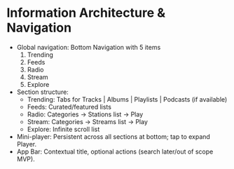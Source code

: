 # Information Architecture & Navigation
- Global navigation: Bottom Navigation with 5 items
  1) Trending
  2) Feeds
  3) Radio
  4) Stream
  5) Explore
- Section structure:
  - Trending: Tabs for Tracks | Albums | Playlists | Podcasts (if available)
  - Feeds: Curated/featured lists
  - Radio: Categories → Stations list → Play
  - Stream: Categories → Streams list → Play
  - Explore: Infinite scroll list
- Mini-player: Persistent across all sections at bottom; tap to expand Player.
- App Bar: Contextual title, optional actions (search later/out of scope MVP).

